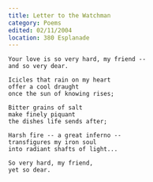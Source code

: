 ```yaml
---
title: Letter to the Watchman
category: Poems
edited: 02/11/2004
location: 380 Esplanade
---
```


    Your love is so very hard, my friend --
    and so very dear.

    Icicles that rain on my heart
    offer a cool draught
    once the sun of knowing rises;

    Bitter grains of salt
    make finely piquant
    the dishes life sends after;

    Harsh fire -- a great inferno --
    transfigures my iron soul
    into radiant shafts of light...

    So very hard, my friend,
    yet so dear.


